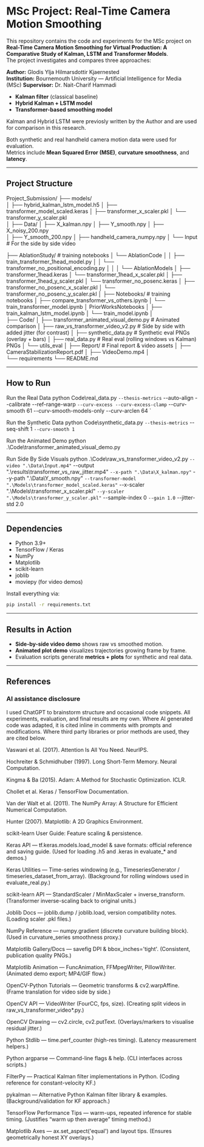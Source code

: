 # MSc Project: Real-Time Camera Motion Smoothing

This repository contains the code and experiments for the MSc project on **Real-Time Camera Motion Smoothing for Virtual Production: A Comparative Study of Kalman, LSTM and Transformer Models**.  
The project investigates and compares three approaches:

**Author:** Glodis Ylja Hilmarsdottir Kjaernested  
**Institution:** Bournemouth University — Artificial Intelligence for Media (MSc)
**Supervisor:** Dr. Nait-Charif Hammadi  

- **Kalman filter** (classical baseline)
- **Hybrid Kalman + LSTM model**
- **Transformer-based smoothing model**

Kalman and Hybrid LSTM were previosly written by the Author and are used for comparison in this research. 

Both synthetic and real handheld camera motion data were used for evaluation.  
Metrics include **Mean Squared Error (MSE)**, **curvature smoothness**, and **latency**.

---

##  Project Structure

Project_Submission/
├── models/                              
│   ├── hybrid_kalman_lstm_model.h5
│   ├── transformer_model_scaled.keras
│   ├── transformer_x_scaler.pkl
│   └── transformer_y_scaler.pkl       
│
├── Data/
│   ├── X_kalman.npy
│   ├── Y_smooth.npy
│   ├── X_noisy_200.npy         
│   ├── Y_smooth_200.npy
│   ├── handheld_camera_numpy.npy
│   └── Input                               # For the side by side video

├── AblationStudy/                          # training notebooks
│ └── AblationCode
│ │       ├── train_transformer_1head_model.py
│ │       └── transformer_no_positional_encoding.py
│ │ 
│ └── AblationModels
│         ├── transformer_1head.keras
│         └── transformer_1head_x_scaler.pkl
│         ├── transformer_1head_y_scaler.pkl
│         └── transformer_no_posenc.keras
│         ├── transformer_no_posenc_x_scaler.pkl
│         └── transformer_no_posenc_y_scaler.pkl
│ 
├── Notebooks/                              # training notebooks
│ ├── compare_transformer_vs_others.ipynb
│ └── train_transformer_model.ipynb
│       PriorWorksNotebooks
│       ├── train_kalman_lstm_model.ipynb
│       └── train_model.ipynb
│   
├── Code/
│  ├── transformer_animated_visual_demo.py # Animated comparison
│  ├── raw_vs_transformer_video_v2.py      # Side by side with added jitter (for contrast)
│  ├── synthetic_data.py               # Synthetic eval PNGs (overlay + bars)
│  ├── real_data.py                    # Real eval (rolling windows vs Kalman) PNGs
│  └── utils_eval
│
├── Report/                            # Final report & video assets
│   ├── CameraStabilizationReport.pdf
│   ├── VideoDemo.mp4
│   
└── requirements
└── README.md                           


---

##  How to Run 

Run the Real Data 
python Code\real_data.py `
  --thesis-metrics `
  --auto-align --calibrate --ref-range-warp `
  --curv-excess --curv-excess-clamp `
  --curv-smooth 61 --curv-smooth-models-only --curv-arclen 64 `
 


Run the Synthetic Data
python Code\synthetic_data.py `
  --thesis-metrics `
  --seq-shift 1 `
  --curv-smooth 1 `



Run the Animated Demo 
python .\Code\transformer_animated_visual_demo.py



Run Side By Side Visuals
python .\Code\raw_vs_transformer_video_v2.py `
  --video ".\Data\Input.mp4" `
  --output ".\results\transformer_vs_raw_jitter.mp4" `
  --x-path ".\Data\X_kalman.npy" `
  --y-path ".\Data\Y_smooth.npy" `
  --transformer-model ".\Models\transformer_model_scaled.keras" `
  --x-scaler ".\Models\transformer_x_scaler.pkl" `
  --y-scaler ".\Models\transformer_y_scaler.pkl" `
  --sample-index 0 `
  --gain 1.0 `
  --jitter-std 2.0


---

## Dependencies

- Python 3.9+
- TensorFlow / Keras
- NumPy
- Matplotlib
- scikit-learn
- joblib
- moviepy (for video demos)

Install everything via:
```bash
pip install -r requirements.txt
```

---

## Results in Action

- **Side-by-side video demo** shows raw vs smoothed motion.
- **Animated plot demo** visualizes trajectories growing frame by frame.
- Evaluation scripts generate **metrics + plots** for synthetic and real data.

---

## References

### AI assistance disclosure
I used ChatGPT to brainstorm structure and occasional code snippets. 
All experiments, evaluation, and final results are my own. 
Where AI generated code was adapted, it is cited inline in comments with prompts and modifications.
Where third party libraries or prior methods are used, they are cited below.

Vaswani et al. (2017). Attention Is All You Need. NeurIPS.

Hochreiter & Schmidhuber (1997). Long Short-Term Memory. Neural Computation.

Kingma & Ba (2015). Adam: A Method for Stochastic Optimization. ICLR.

Chollet et al. Keras / TensorFlow Documentation.

Van der Walt et al. (2011). The NumPy Array: A Structure for Efficient Numerical Computation.

Hunter (2007). Matplotlib: A 2D Graphics Environment.

scikit-learn User Guide: Feature scaling & persistence.

Keras API — tf.keras.models.load_model & save formats: official reference and saving guide. (Used for loading .h5 and .keras in evaluate_* and demos.)

Keras Utilities — Time-series windowing (e.g., TimeseriesGenerator / timeseries_dataset_from_array). (Background for rolling windows used in evaluate_real.py.)

scikit-learn API — StandardScaler / MinMaxScaler + inverse_transform. (Transformer inverse-scaling back to original units.)

Joblib Docs — joblib.dump / joblib.load, version compatibility notes. (Loading scaler .pkl files.)

NumPy Reference — numpy.gradient (discrete curvature building block). (Used in curvature_series smoothness proxy.)

Matplotlib Gallery/Docs — savefig DPI & bbox_inches='tight'. (Consistent, publication quality PNGs.)

Matplotlib Animation — FuncAnimation, FFMpegWriter, PillowWriter. (Animated demo export; MP4/GIF flow.)

OpenCV-Python Tutorials — Geometric transforms & cv2.warpAffine. (Frame translation for video side by side.)

OpenCV API — VideoWriter (FourCC, fps, size). (Creating split videos in raw_vs_transformer_video*.py.)

OpenCV Drawing — cv2.circle, cv2.putText. (Overlays/markers to visualise residual jitter.)

Python Stdlib — time.perf_counter (high-res timing). (Latency measurement helpers.)

Python argparse — Command-line flags & help. (CLI interfaces across scripts.)

FilterPy — Practical Kalman filter implementations in Python. (Coding reference for constant-velocity KF.)

pykalman — Alternative Python Kalman filter library & examples. (Background/validation for KF approach.)

TensorFlow Performance Tips — warm-ups, repeated inference for stable timing. (Justifies “warm up then average” timing method.)

Matplotlib Axes — ax.set_aspect('equal') and layout tips. (Ensures geometrically honest XY overlays.)

